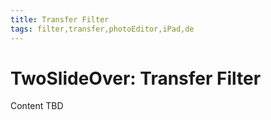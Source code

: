 ```yaml
---
title: Transfer Filter
tags: filter,transfer,photoEditor,iPad,de
---
```


# TwoSlideOver: Transfer Filter

Content TBD
